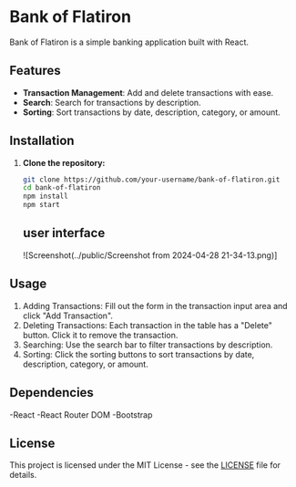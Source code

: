 # Bank of Flatiron

Bank of Flatiron is a simple banking application built with React.

## Features

- **Transaction Management**: Add and delete transactions with ease.
- **Search**: Search for transactions by description.
- **Sorting**: Sort transactions by date, description, category, or amount.

## Installation

1. **Clone the repository:**
   ```bash
   git clone https://github.com/your-username/bank-of-flatiron.git
   cd bank-of-flatiron
   npm install
   npm start
   ```

   ## user interface
   ![Screenshot(../public/Screenshot from 2024-04-28 21-34-13.png)]

## Usage

1. Adding Transactions: Fill out the form in the transaction input area and click "Add Transaction".
1. Deleting Transactions: Each transaction in the table has a "Delete" button. Click it to remove the transaction.
1. Searching: Use the search bar to filter transactions by description.
1. Sorting: Click the sorting buttons to sort transactions by date, description, category, or amount.

## Dependencies

-React
-React Router DOM
-Bootstrap

 ## License
 This project is licensed under the MIT License - see the [LICENSE](LICENSE) file for details.
